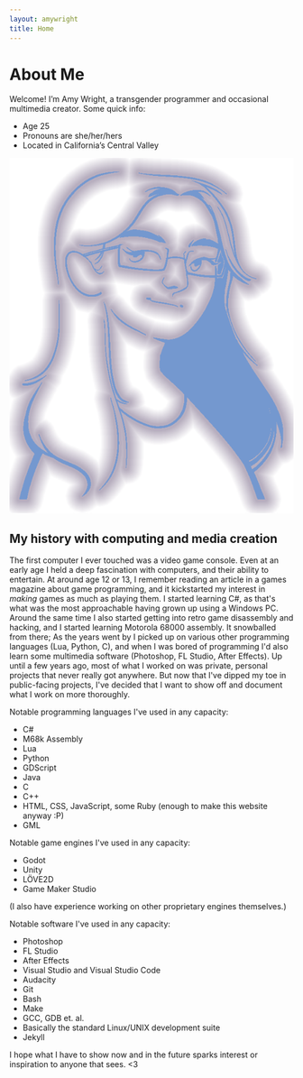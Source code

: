 ```yaml
---
layout: amywright
title: Home
---
```


# About Me

<div class="home-portrait-bullets">
<div>
<p>Welcome! I’m Amy Wright, a transgender programmer and occasional multimedia creator. Some quick info:</p>
<ul>
<li>Age 25</li>
<li>Pronouns are she/her/hers</li>
<li>Located in California’s Central Valley</li>
</ul>
</div>
<img class="home-portrait" alt="A low-color portrait of myself." src="portraitnewps.png" />
</div>

## My history with computing and media creation

The first computer I ever touched was a video game console. Even at an early age I held a deep fascination with computers, and their ability to entertain. At around age 12 or 13, I remember reading an article in a games magazine about game programming, and it kickstarted my interest in *making* games as much as playing them. I started learning C#, as that's what was the most approachable having grown up using a Windows PC. Around the same time I also started getting into retro game disassembly and hacking, and I started learning Motorola 68000 assembly. It snowballed from there; As the years went by I picked up on various other programming languages (Lua, Python, C), and when I was bored of programming I'd also learn some multimedia software (Photoshop, FL Studio, After Effects). Up until a few years ago, most of what I worked on was private, personal projects that never really got anywhere. But now that I've dipped my toe in public-facing projects, I've decided that I want to show off and document what I work on more thoroughly.

Notable programming languages I've used in any capacity:
- C#
- M68k Assembly
- Lua
- Python
- GDScript
- Java
- C
- C++
- HTML, CSS, JavaScript, some Ruby (enough to make this website anyway :P)
- GML

Notable game engines I've used in any capacity:
- Godot
- Unity
- LÖVE2D
- Game Maker Studio

(I also have experience working on other proprietary engines themselves.)

Notable software I've used in any capacity:
- Photoshop
- FL Studio
- After Effects
- Visual Studio and Visual Studio Code
- Audacity
- Git
- Bash
- Make
- GCC, GDB et. al.
- Basically the standard Linux/UNIX development suite
- Jekyll

I hope what I have to show now and in the future sparks interest or inspiration to anyone that sees. <3
